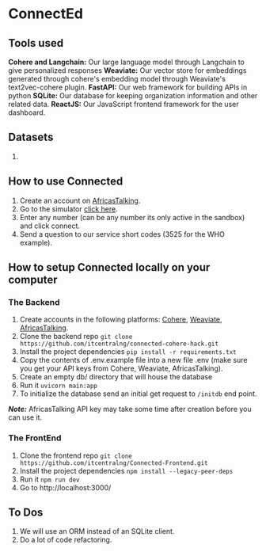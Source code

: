 ﻿# ConnectEd
## Tools used
**Cohere and Langchain:** Our large language model through Langchain to give personalized responses
**Weaviate:** Our vector store for embeddings generated through cohere's embedding model through Weaviate's text2vec-cohere plugin.
**FastAPI:** Our web framework for building APIs in python
**SQLite:** Our database for keeping organization information and other related data.
**ReactJS:** Our JavaScript frontend framework for the user dashboard.

## Datasets
1. 

## How to use Connected
1. Create an account on [AfricasTalking](https://account.africastalking.com/auth/register?next=%2Fapps%2Fsandbox).
2. Go to the simulator [click here](https://developers.africastalking.com/simulator).
3. Enter any number (can be any number its only active in the sandbox) and click connect.
4. Send a question to our service short codes (3525 for the WHO example).

## How to setup Connected locally on your computer
### The Backend
1. Create accounts in the following platforms: [Cohere](https://dashboard.cohere.com/welcome/login), [Weaviate](https://console.weaviate.cloud/), [AfricasTalking](https://account.africastalking.com/auth/register).
2. Clone the backend repo `git clone https://github.com/itcentralng/connected-cohere-hack.git`
3. Install the project dependencies `pip install -r requirements.txt`
4. Copy the contents of .env.example file into a new file .env (make sure you get your API keys from Cohere, Weaviate, AfricasTalking).
5. Create an empty db/ directory that will house the database
6. Run it `uvicorn main:app`
7. To initialize the database send an initial get request to `/initdb` end point.

***Note:*** AfricasTalking API key may take some time after creation before you can use it.

### The FrontEnd
1. Clone the frontend repo `git clone https://github.com/itcentralng/Connected-Frontend.git`
2. Install the project dependencies `npm install --legacy-peer-deps`
3. Run it `npm run dev`
4. Go to http://localhost:3000/

## To Dos
1. We will use an ORM instead of an SQLite client.
2. Do a lot of code refactoring.
